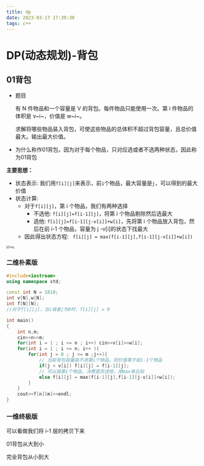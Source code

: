 ```yaml
---
title: dp
date: 2023-03-17 17:39:30
tags: c++
---
```


# DP(动态规划)-背包

## 01背包

* 题目

  有 N 件物品和一个容量是 V 的背包。每件物品只能使用一次。第 i 件物品的体积是 v~i~，价值是 w~i~。

  求解将哪些物品装入背包，可使这些物品的总体积不超过背包容量，且总价值最大。输出最大价值。

* 为什么称作01背包，因为对于每个物品，只对应选或者不选两种状态，因此称为01背包

**主要思想：**

* 状态表示: 我们用`f[i][j]`来表示，前`i`个物品，最大容量是`j`，可以得到的最大价值
* 状态计算:
  * 对于`f[i][j]`，第 i 个物品，我们有两种选择
    * 不选他: `f[i][j]=f[i-1][j]`，将第 i 个物品剔除然后选最大
    * 选他: `f[i][j]=f[i-1][j-v[i]]+w[i]`，先将第 i 个物品放入背包，然后在前 i-1 个物品，容量为 j -v[i]的状态下找最大
  * 因此得出状态方程: ` f[i][j] = max(f[i-1][j],f[i-1][j-v[i]]+w[i])`

<img src="https://img-blog.csdnimg.cn/119dcd0622ed424783892acdc976a3f5.png" alt="img" style="zoom: 50%;" />

### 二维朴素版

```C++
#include<iostream>
using namespace std;

const int N = 1010;
int v[N],w[N];
int f[N][N];
//对于f[i][j]，当i或者j为0时，f[i][j] = 0

int main()
{
    int n,m;
    cin>>n>>m;
    for(int i = 1 ; i <= n ; i++) cin>>v[i]>>w[i];
    for(int i = 1 ; i <= n; i++ ){
        for(int j = 0 ; j <= m ;j++){
            // 当前背包容量装不进第i个物品，则价值等于前i-1个物品
            if(j < v[i]) f[i][j] = f[i-1][j];
            // 可以装第i个物品，决策是否选他，用max来比较
            else f[i][j] = max(f[i-1][j],f[i-1][j-v[i]]+w[i]);
        }
    }
    cout<<f[n][m]<<endl;
}
```

### 一维终极版

可以看做我们将 i-1 层的拷贝下来





01背包从大到小

完全背包从小到大
